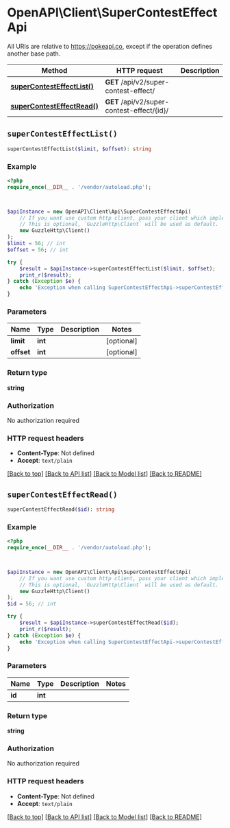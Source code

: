 # OpenAPI\Client\SuperContestEffectApi

All URIs are relative to https://pokeapi.co, except if the operation defines another base path.

| Method | HTTP request | Description |
| ------------- | ------------- | ------------- |
| [**superContestEffectList()**](SuperContestEffectApi.md#superContestEffectList) | **GET** /api/v2/super-contest-effect/ |  |
| [**superContestEffectRead()**](SuperContestEffectApi.md#superContestEffectRead) | **GET** /api/v2/super-contest-effect/{id}/ |  |


## `superContestEffectList()`

```php
superContestEffectList($limit, $offset): string
```



### Example

```php
<?php
require_once(__DIR__ . '/vendor/autoload.php');



$apiInstance = new OpenAPI\Client\Api\SuperContestEffectApi(
    // If you want use custom http client, pass your client which implements `GuzzleHttp\ClientInterface`.
    // This is optional, `GuzzleHttp\Client` will be used as default.
    new GuzzleHttp\Client()
);
$limit = 56; // int
$offset = 56; // int

try {
    $result = $apiInstance->superContestEffectList($limit, $offset);
    print_r($result);
} catch (Exception $e) {
    echo 'Exception when calling SuperContestEffectApi->superContestEffectList: ', $e->getMessage(), PHP_EOL;
}
```

### Parameters

| Name | Type | Description  | Notes |
| ------------- | ------------- | ------------- | ------------- |
| **limit** | **int**|  | [optional] |
| **offset** | **int**|  | [optional] |

### Return type

**string**

### Authorization

No authorization required

### HTTP request headers

- **Content-Type**: Not defined
- **Accept**: `text/plain`

[[Back to top]](#) [[Back to API list]](../../README.md#endpoints)
[[Back to Model list]](../../README.md#models)
[[Back to README]](../../README.md)

## `superContestEffectRead()`

```php
superContestEffectRead($id): string
```



### Example

```php
<?php
require_once(__DIR__ . '/vendor/autoload.php');



$apiInstance = new OpenAPI\Client\Api\SuperContestEffectApi(
    // If you want use custom http client, pass your client which implements `GuzzleHttp\ClientInterface`.
    // This is optional, `GuzzleHttp\Client` will be used as default.
    new GuzzleHttp\Client()
);
$id = 56; // int

try {
    $result = $apiInstance->superContestEffectRead($id);
    print_r($result);
} catch (Exception $e) {
    echo 'Exception when calling SuperContestEffectApi->superContestEffectRead: ', $e->getMessage(), PHP_EOL;
}
```

### Parameters

| Name | Type | Description  | Notes |
| ------------- | ------------- | ------------- | ------------- |
| **id** | **int**|  | |

### Return type

**string**

### Authorization

No authorization required

### HTTP request headers

- **Content-Type**: Not defined
- **Accept**: `text/plain`

[[Back to top]](#) [[Back to API list]](../../README.md#endpoints)
[[Back to Model list]](../../README.md#models)
[[Back to README]](../../README.md)
